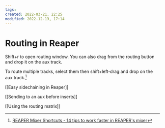 ```yaml
---
tags: 
created: 2022-03-21, 22:25
modified: 2022-12-13, 17:14
---
```


# Routing in Reaper
Shift+r to open routing window. You can also drag from the routing button and drop it on the aux track.

To route multiple tracks, select them then shift+left-drag and drop on the aux track.[^1]

[[Easy sidechaining in Reaper]]

[[Sending to an aux before inserts]]

[[Using the routing matrix]]

[^1]: [REAPER Mixer Shortcuts - 14 tips to work faster in REAPER's mixer](https://www.youtube.com/watch?v=djfvU5aDpQE)